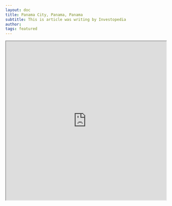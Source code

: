 ```yaml
---
layout: doc
title: Panama City, Panama, Panama
subtitle: This is article was writing by Investopedia
author:
tags: featured
---
```


<iframe src="https://www.booking.com/hotel/pa/hard-rock-panama-megapolis.en.html?aid=893121&no_rooms=1&group_adults=1" width="100%" height="500"></iframe>






